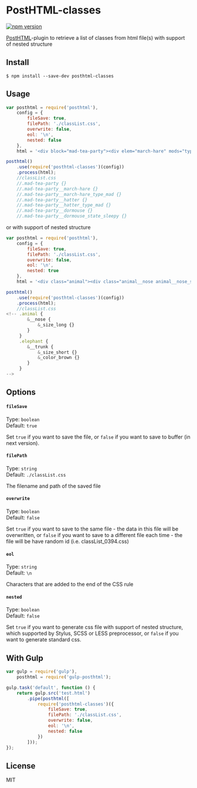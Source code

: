 # PostHTML-classes
[![npm version](https://badge.fury.io/js/posthtml-classes.svg)](http://badge.fury.io/js/posthtml-classes)

[PostHTML](https://github.com/posthtml/posthtml)-plugin to retrieve a list of classes from html file(s) with support of nested structure

## Install

```
$ npm install --save-dev posthtml-classes
```


## Usage

```javascript
var posthtml = require('posthtml'),
    config = {
        fileSave: true,
        filePath: './classList.css',
        overwrite: false,
        eol: '\n',
        nested: false
    },
    html = '<div block="mad-tea-party"><div elem="march-hare" mods="type:mad">March Hare</div><div elem="hatter" mods="type:mad">Hatter</div><div elem="dormouse" mods="state:sleepy">Dormouse</div></div>';

posthtml()
    .use(require('posthtml-classes')(config))
    .process(html);
    //classList.css
    //.mad-tea-party {}
    //.mad-tea-party__march-hare {}
    //.mad-tea-party__march-hare_type_mad {}
    //.mad-tea-party__hatter {}
    //.mad-tea-party__hatter_type_mad {}
    //.mad-tea-party__dormouse {}
    //.mad-tea-party__dormouse_state_sleepy {}
```

or with support of nested structure

```javascript
var posthtml = require('posthtml'),
    config = {
        fileSave: true,
        filePath: './classList.css',
        overwrite: false,
        eol: '\n',
        nested: true
    },
    html = '<div class="animal"><div class="animal__nose animal__nose_size_long elephant__trunk elephant__trunk_size_short elephant__trunk_color_brown">Nose</div></div>';

posthtml()
    .use(require('posthtml-classes')(config))
    .process(html);
    //classList.css
<!-- .animal {
        &__nose {
            &_size_long {}
        }
     }
     .elephant {
        &__trunk {
            &_size_short {}
            &_color_brown {}
        }
     }
-->
```


## Options

#### `fileSave`

Type: `boolean`  
Default: `true`

Set `true` if you want to save the file, or `false` if you want to save to buffer (in next version).

#### `filePath`

Type: `string`  
Default: `./classList.css`

The filename and path of the saved file

#### `overwrite`

Type: `boolean`  
Default: `false`

Set `true` if you want to save to the same file - the data in this file will be overwritten, or `false` if you want to save to a different file each time - the file will be have random id (i.e. classList_0394.css)

#### `eol`

Type: `string`  
Default: `\n`

Characters that are added to the end of the CSS rule

#### `nested`

Type: `boolean`  
Default: `false`

Set `true` if you want to generate css file with support of nested structure, which supported by Stylus, SCSS or LESS preprocessor, or `false` if you want to generate standard css.


## With Gulp

```javascript
var gulp = require('gulp'),
    posthtml = require('gulp-posthtml');

gulp.task('default', function () {
    return gulp.src('test.html')
        .pipe(posthtml([
            require('posthtml-classes')({
                fileSave: true,
                filePath: './classList.css',
                overwrite: false,
                eol: '\n',
                nested: false
            })
        ]));
});
```


## License

MIT
